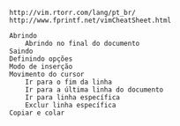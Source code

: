 	http://vim.rtorr.com/lang/pt_br/
	http://www.fprintf.net/vimCheatSheet.html

	Abrindo
		Abrindo no final do documento
	Saindo
	Definindo opções
	Modo de inserção
	Movimento do cursor
		Ir para o fim da linha
		Ir para a última linha do documento
		Ir para linha específica
		Exclur linha específica
	Copiar e colar
